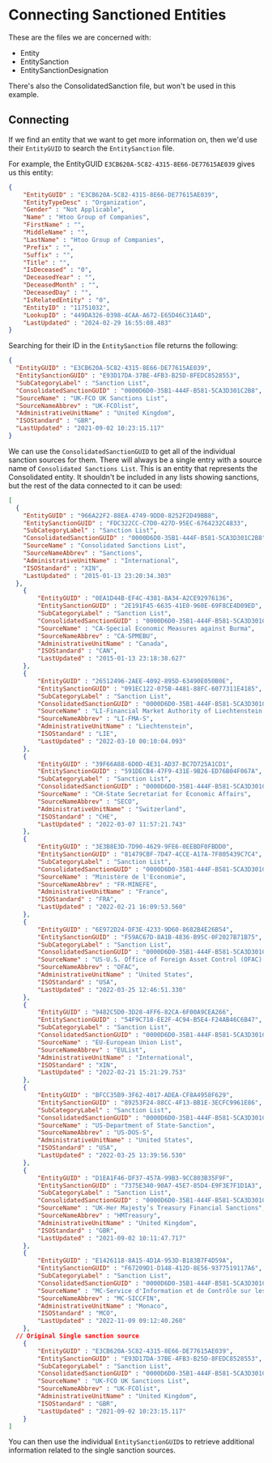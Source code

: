 # Connecting Sanctioned Entities

These are the files we are concerned with:

- Entity
- EntitySanction
- EntitySanctionDesignation

There's also the ConsolidatedSanction file, but won't be used in this example.

## Connecting

If we find an entity that we want to get more information on, then we'd use their `EntityGUID` to search the `EntitySanction` file.

For example, the EntityGUID `E3CB620A-5C82-4315-8E66-DE77615AE039` gives us this entity:

```json
{
	"EntityGUID" : "E3CB620A-5C82-4315-8E66-DE77615AE039",
	"EntityTypeDesc" : "Organization",
	"Gender" : "Not Applicable",
	"Name" : "Htoo Group of Companies",
	"FirstName" : "",
	"MiddleName" : "",
	"LastName" : "Htoo Group of Companies",
	"Prefix" : "",
	"Suffix" : "",
	"Title" : "",
	"IsDeceased" : "0",
	"DeceasedYear" : "",
	"DeceasedMonth" : "",
	"DeceasedDay" : "",
	"IsRelatedEntity" : "0",
	"EntityID" : "11751032",
	"LookupID" : "449DA326-0398-4CAA-A672-E65D46C31A4D",
	"LastUpdated" : "2024-02-29 16:55:08.483"
}
```

Searching for their ID in the `EntitySanction` file returns the following:

```json
{
  "EntityGUID" : "E3CB620A-5C82-4315-8E66-DE77615AE039",
  "EntitySanctionGUID" : "E93D17DA-37BE-4FB3-B25D-8FEDC8528553",
  "SubCategoryLabel" : "Sanction List",
  "ConsolidatedSanctionGUID" : "0000D6D0-35B1-444F-B581-5CA3D301C2B8",
  "SourceName" : "UK-FCO UK Sanctions List",
  "SourceNameAbbrev" : "UK-FCOlist",
  "AdministrativeUnitName" : "United Kingdom",
  "ISOStandard" : "GBR",
  "LastUpdated" : "2021-09-02 10:23:15.117"
}
```

We can use the `ConsolidatedSanctionGUID` to get all of the individual sanction sources for them. There will always be a single entry with a source name of `Consolidated Sanctions List`. This is an entity that represents the Consolidated entity. It shouldn't be included in any lists showing sanctions, but the rest of the data connected to it can be used: 

```json
[
  {
    "EntityGUID" : "966A22F2-88EA-4749-9DD0-8252F2D49BB8",
    "EntitySanctionGUID" : "FDC322CC-C7D0-427D-95EC-6764232C4833",
    "SubCategoryLabel" : "Sanction List",
    "ConsolidatedSanctionGUID" : "0000D6D0-35B1-444F-B581-5CA3D301C2B8",
    "SourceName" : "Consolidated Sanctions List",
    "SourceNameAbbrev" : "Sanctions",
    "AdministrativeUnitName" : "International",
    "ISOStandard" : "XIN",
    "LastUpdated" : "2015-01-13 23:20:34.303"
  },
	{
		"EntityGUID" : "0EA1D44B-EF4C-4381-8A34-A2CE92976136",
		"EntitySanctionGUID" : "2E191F45-6635-41E0-960E-69F8CE4D09ED",
		"SubCategoryLabel" : "Sanction List",
		"ConsolidatedSanctionGUID" : "0000D6D0-35B1-444F-B581-5CA3D301C2B8",
		"SourceName" : "CA-Special Economic Measures against Burma",
		"SourceNameAbbrev" : "CA-SPMEBU",
		"AdministrativeUnitName" : "Canada",
		"ISOStandard" : "CAN",
		"LastUpdated" : "2015-01-13 23:18:38.627"
	},
	{
		"EntityGUID" : "26512496-2AEE-4092-895D-63490E050B0E",
		"EntitySanctionGUID" : "091EC122-075B-4481-88FC-6077311E4185",
		"SubCategoryLabel" : "Sanction List",
		"ConsolidatedSanctionGUID" : "0000D6D0-35B1-444F-B581-5CA3D301C2B8",
		"SourceName" : "LI-Financial Market Authority of Liechtenstein (Sanctions)",
		"SourceNameAbbrev" : "LI-FMA-S",
		"AdministrativeUnitName" : "Liechtenstein",
		"ISOStandard" : "LIE",
		"LastUpdated" : "2022-03-10 00:10:04.093"
	},
	{
		"EntityGUID" : "39F66A88-6D0D-4E31-AD37-BC7D725A1CD1",
		"EntitySanctionGUID" : "591DECB4-47F9-431E-9B26-ED76B04F067A",
		"SubCategoryLabel" : "Sanction List",
		"ConsolidatedSanctionGUID" : "0000D6D0-35B1-444F-B581-5CA3D301C2B8",
		"SourceName" : "CH-State Secretariat for Economic Affairs",
		"SourceNameAbbrev" : "SECO",
		"AdministrativeUnitName" : "Switzerland",
		"ISOStandard" : "CHE",
		"LastUpdated" : "2022-03-07 11:57:21.743"
	},
	{
		"EntityGUID" : "3E3B8E3D-7D90-4629-9FE6-0EEBDF0FBDD0",
		"EntitySanctionGUID" : "81479CBF-7D47-4CCE-A17A-7F805439C7C4",
		"SubCategoryLabel" : "Sanction List",
		"ConsolidatedSanctionGUID" : "0000D6D0-35B1-444F-B581-5CA3D301C2B8",
		"SourceName" : "Ministère de l'Economie",
		"SourceNameAbbrev" : "FR-MINEFE",
		"AdministrativeUnitName" : "France",
		"ISOStandard" : "FRA",
		"LastUpdated" : "2022-02-21 16:09:53.560"
	},
	{
		"EntityGUID" : "6E972D24-DF3E-4233-9D60-8682B4E26B54",
		"EntitySanctionGUID" : "F59AC67D-8A1B-4836-B95C-0F2027B71B75",
		"SubCategoryLabel" : "Sanction List",
		"ConsolidatedSanctionGUID" : "0000D6D0-35B1-444F-B581-5CA3D301C2B8",
		"SourceName" : "US-U.S. Office of Foreign Asset Control (OFAC) - SDN List",
		"SourceNameAbbrev" : "OFAC",
		"AdministrativeUnitName" : "United States",
		"ISOStandard" : "USA",
		"LastUpdated" : "2022-03-25 12:46:51.330"
	},
	{
		"EntityGUID" : "9482C5D0-3D28-4FF6-82CA-6F00A9CEA266",
		"EntitySanctionGUID" : "54F9C718-EE2F-4C94-B5E4-F24AB46C6B47",
		"SubCategoryLabel" : "Sanction List",
		"ConsolidatedSanctionGUID" : "0000D6D0-35B1-444F-B581-5CA3D301C2B8",
		"SourceName" : "EU-European Union List",
		"SourceNameAbbrev" : "EUList",
		"AdministrativeUnitName" : "International",
		"ISOStandard" : "XIN",
		"LastUpdated" : "2022-02-21 15:21:29.753"
	},
	{
		"EntityGUID" : "BFCC35B9-3F62-4017-ADEA-CF8A4958F629",
		"EntitySanctionGUID" : "89253F24-88CC-4F13-BB1E-3ECFC9961E86",
		"SubCategoryLabel" : "Sanction List",
		"ConsolidatedSanctionGUID" : "0000D6D0-35B1-444F-B581-5CA3D301C2B8",
		"SourceName" : "US-Department of State-Sanction",
		"SourceNameAbbrev" : "US-DOS-S",
		"AdministrativeUnitName" : "United States",
		"ISOStandard" : "USA",
		"LastUpdated" : "2022-03-25 13:39:56.530"
	},
	{
		"EntityGUID" : "D1EA1F46-DF37-457A-99B3-9CC803B35F9F",
		"EntitySanctionGUID" : "7375E340-90A7-45E7-85D4-E9F3E7F1D1A3",
		"SubCategoryLabel" : "Sanction List",
		"ConsolidatedSanctionGUID" : "0000D6D0-35B1-444F-B581-5CA3D301C2B8",
		"SourceName" : "UK-Her Majesty’s Treasury Financial Sanctions",
		"SourceNameAbbrev" : "HMTreasury",
		"AdministrativeUnitName" : "United Kingdom",
		"ISOStandard" : "GBR",
		"LastUpdated" : "2021-09-02 10:11:47.717"
	},
	{
		"EntityGUID" : "E1426118-8A15-4D1A-953D-B183B7F4D59A",
		"EntitySanctionGUID" : "F67209D1-D148-412D-8E56-9377519117A6",
		"SubCategoryLabel" : "Sanction List",
		"ConsolidatedSanctionGUID" : "0000D6D0-35B1-444F-B581-5CA3D301C2B8",
		"SourceName" : "MC-Service d'Information et de Contrôle sur les Circuits Financiers",
		"SourceNameAbbrev" : "MC-SICCFIN",
		"AdministrativeUnitName" : "Monaco",
		"ISOStandard" : "MCO",
		"LastUpdated" : "2022-11-09 09:12:40.260"
	},
  // Original Single sanction source
	{
		"EntityGUID" : "E3CB620A-5C82-4315-8E66-DE77615AE039",
		"EntitySanctionGUID" : "E93D17DA-37BE-4FB3-B25D-8FEDC8528553",
		"SubCategoryLabel" : "Sanction List",
		"ConsolidatedSanctionGUID" : "0000D6D0-35B1-444F-B581-5CA3D301C2B8",
		"SourceName" : "UK-FCO UK Sanctions List",
		"SourceNameAbbrev" : "UK-FCOlist",
		"AdministrativeUnitName" : "United Kingdom",
		"ISOStandard" : "GBR",
		"LastUpdated" : "2021-09-02 10:23:15.117"
	}
]
```

You can then use the individual `EntitySanctionGUID`s to retrieve additional information related to the single sanction sources.
